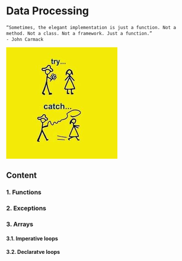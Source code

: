 # Data Processing

```text
“Sometimes, the elegant implementation is just a function. Not a method. Not a class. Not a framework. Just a function.”    
- John Carmack
```

![](../resource/image/js_try_catch.jpg)

## Content

### 1. Functions

### 2. Exceptions

### 3. Arrays

#### 3.1. Imperative loops

#### 3.2. Declaratve loops
